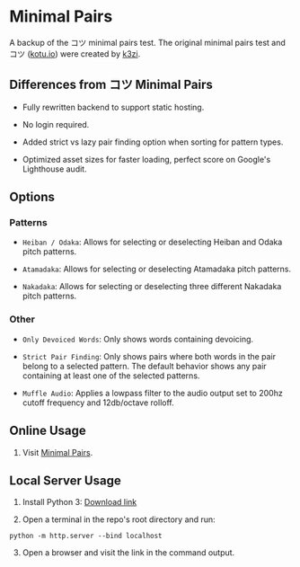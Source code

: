 # Minimal Pairs

A backup of the コツ minimal pairs test. The original minimal pairs test and コツ ([kotu.io](https://kotu.io/)) were created by [k3zi](https://github.com/k3zi).

## Differences from コツ Minimal Pairs

- Fully rewritten backend to support static hosting.

- No login required.

- Added strict vs lazy pair finding option when sorting for pattern types.

- Optimized asset sizes for faster loading, perfect score on Google's Lighthouse audit.

## Options

### Patterns

- `Heiban / Odaka`: Allows for selecting or deselecting Heiban and Odaka pitch patterns.

- `Atamadaka`: Allows for selecting or deselecting Atamadaka pitch patterns.

- `Nakadaka`: Allows for selecting or deselecting three different Nakadaka pitch patterns.

### Other

- `Only Devoiced Words`: Only shows words containing devoicing.

- `Strict Pair Finding`: Only shows pairs where both words in the pair belong to a selected pattern. The default behavior shows any pair containing at least one of the selected patterns.

- `Muffle Audio`: Applies a lowpass filter to the audio output set to 200hz cutoff frequency and 12db/octave rolloff.

## Online Usage

1. Visit [Minimal Pairs](https://kuuuube.github.io/minimal-pairs).

## Local Server Usage

1. Install Python 3: [Download link](https://www.python.org/downloads/)

2. Open a terminal in the repo's root directory and run:

```
python -m http.server --bind localhost
```

3. Open a browser and visit the link in the command output.
